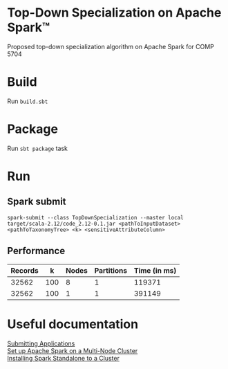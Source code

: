 # Top-Down Specialization on Apache Spark&trade;

Proposed top-down specialization algorithm on Apache Spark for COMP 5704

# Build

Run `build.sbt`

# Package

Run `sbt package` task

# Run

## Spark submit

`spark-submit --class TopDownSpecialization --master local target/scala-2.12/code_2.12-0.1.jar <pathToInputDataset> <pathToTaxonomyTree> <k> <sensitiveAttributeColumn>`

## Performance

|Records|k|Nodes|Partitions|Time (in ms)|
|---|---|---|---|---|
|32562|100|8|1|119371|
|32562|100|1|1|391149|


# Useful documentation

[Submitting Applications](https://spark.apache.org/docs/latest/submitting-applications.html)  
[Set up Apache Spark on a Multi-Node Cluster](https://medium.com/ymedialabs-innovation/apache-spark-on-a-multi-node-cluster-b75967c8cb2b)  
[Installing Spark Standalone to a Cluster](https://spark.apache.org/docs/latest/spark-standalone.html)